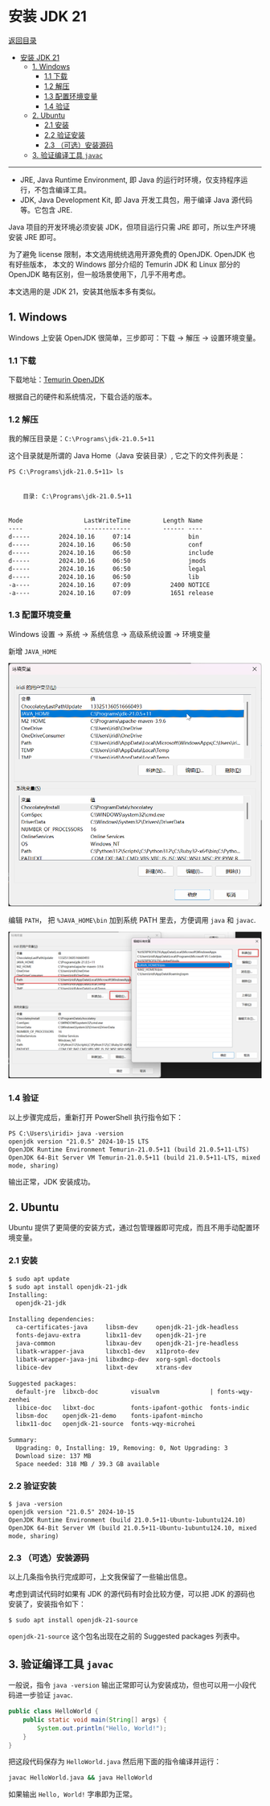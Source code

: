 # 安装 JDK 21

[返回目录](index.md)

- [安装 JDK 21](#安装-jdk-21)
  - [1. Windows](#1-windows)
    - [1.1 下载](#11-下载)
    - [1.2 解压](#12-解压)
    - [1.3 配置环境变量](#13-配置环境变量)
    - [1.4 验证](#14-验证)
  - [2. Ubuntu](#2-ubuntu)
    - [2.1 安装](#21-安装)
    - [2.2 验证安装](#22-验证安装)
    - [2.3 （可选）安装源码](#23-可选安装源码)
  - [3. 验证编译工具 `javac`](#3-验证编译工具-javac)

---

- JRE, Java Runtime Environment, 即 Java 的运行时环境，仅支持程序运行，不包含编译工具。
- JDK, Java Development Kit, 即 Java 开发工具包，用于编译 Java 源代码等。它包含 JRE.

Java 项目的开发环境必须安装 JDK，但项目运行只需 JRE 即可，所以生产环境安装 JRE 即可。

为了避免 license 限制，本文选用统统选用开源免费的 OpenJDK. OpenJDK 也有好些版本， 本文的 Windows 部分介绍的 Temurin JDK 和 Linux 部分的 OpenJDK 略有区别，但一般场景使用下，几乎不用考虑。

本文选用的是 JDK 21，安装其他版本多有类似。

## 1. Windows

Windows 上安装 OpenJDK 很简单，三步即可：下载 → 解压 → 设置环境变量。

### 1.1 下载

下载地址：[Temurin OpenJDK](https://adoptium.net/temurin/releases/)

根据自己的硬件和系统情况，下载合适的版本。

### 1.2 解压

我的解压目录是：`C:\Programs\jdk-21.0.5+11`

这个目录就是所谓的 Java Home（Java 安装目录）, 它之下的文件列表是：

```plaintext
PS C:\Programs\jdk-21.0.5+11> ls


    目录: C:\Programs\jdk-21.0.5+11


Mode                 LastWriteTime         Length Name
----                 -------------         ------ ----
d-----        2024.10.16     07:14                bin
d-----        2024.10.16     06:50                conf
d-----        2024.10.16     06:50                include
d-----        2024.10.16     06:50                jmods
d-----        2024.10.16     06:50                legal
d-----        2024.10.16     06:50                lib
-a----        2024.10.16     07:09           2400 NOTICE
-a----        2024.10.16     07:09           1651 release
```

### 1.3 配置环境变量

Windows 设置 → 系统 → 系统信息 → 高级系统设置 → 环境变量

新增 `JAVA_HOME`

![](images/jdk/01_env.png)

编辑 `PATH`， 把 `%JAVA_HOME\bin` 加到系统 PATH 里去，方便调用 `java` 和 `javac`.

![](images/jdk/02_set_path.png)

### 1.4 验证

以上步骤完成后，重新打开 PowerShell 执行指令如下：

```plaintext
PS C:\Users\iridi> java -version
openjdk version "21.0.5" 2024-10-15 LTS
OpenJDK Runtime Environment Temurin-21.0.5+11 (build 21.0.5+11-LTS)
OpenJDK 64-Bit Server VM Temurin-21.0.5+11 (build 21.0.5+11-LTS, mixed mode, sharing)
```

输出正常，JDK 安装成功。

## 2. Ubuntu

Ubuntu 提供了更简便的安装方式，通过包管理器即可完成，而且不用手动配置环境变量。

### 2.1 安装

```plaintext
$ sudo apt update
$ sudo apt install openjdk-21-jdk
Installing:                     
  openjdk-21-jdk

Installing dependencies:
  ca-certificates-java     libsm-dev     openjdk-21-jdk-headless
  fonts-dejavu-extra       libx11-dev    openjdk-21-jre
  java-common              libxau-dev    openjdk-21-jre-headless
  libatk-wrapper-java      libxcb1-dev   x11proto-dev
  libatk-wrapper-java-jni  libxdmcp-dev  xorg-sgml-doctools
  libice-dev               libxt-dev     xtrans-dev

Suggested packages:
  default-jre  libxcb-doc         visualvm              | fonts-wqy-zenhei
  libice-doc   libxt-doc          fonts-ipafont-gothic  fonts-indic
  libsm-doc    openjdk-21-demo    fonts-ipafont-mincho
  libx11-doc   openjdk-21-source  fonts-wqy-microhei

Summary:
  Upgrading: 0, Installing: 19, Removing: 0, Not Upgrading: 3
  Download size: 137 MB
  Space needed: 318 MB / 39.3 GB available
```

### 2.2 验证安装

```plaintext
$ java -version
openjdk version "21.0.5" 2024-10-15
OpenJDK Runtime Environment (build 21.0.5+11-Ubuntu-1ubuntu124.10)
OpenJDK 64-Bit Server VM (build 21.0.5+11-Ubuntu-1ubuntu124.10, mixed mode, sharing)
```

### 2.3 （可选）安装源码

以上几条指令执行完成即可，上文我保留了一些输出信息。

考虑到调试代码时如果有 JDK 的源代码有时会比较方便，可以把 JDK 的源码也安装了，安装指令如下：

```plaintext
$ sudo apt install openjdk-21-source
```

`openjdk-21-source` 这个包名出现在之前的 Suggested packages 列表中。

## 3. 验证编译工具 `javac`

一般说，指令 `java -version` 输出正常即可认为安装成功，但也可以用一小段代码进一步验证 `javac`.

```java
public class HelloWorld {
    public static void main(String[] args) {
        System.out.println("Hello, World!");
    }
}
```

把这段代码保存为 `HelloWorld.java` 然后用下面的指令编译并运行：

```bash
javac HelloWorld.java && java HelloWorld
```

如果输出 `Hello, World!` 字串即为正常。